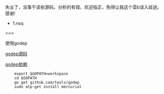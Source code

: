 <br>失业了，没事干读些源码。分析的有错，欢迎指正，免得让我这个菜b误入歧途。感谢!</br>

* 1.nsq 

===

使用godep 

[godep源码](https://github.com/tools/godep)

[godep依赖](https://github.com/golang/go/wiki/GoGetTools)

		export $GOPATH=workspace 
		cd $GOPATH
		go get github.com/tools/godep
		sudo atp-get install mercurial  
